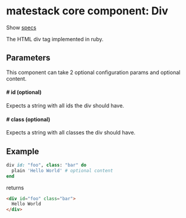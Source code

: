 # matestack core component: Div

Show [specs](../../spec/usage/components/div_spec.rb)

The HTML div tag implemented in ruby.

## Parameters

This component can take 2 optional configuration params and optional content.

#### # id (optional)
Expects a string with all ids the div should have.

#### # class (optional)
Expects a string with all classes the div should have.

## Example

```ruby
div id: "foo", class: "bar" do
  plain 'Hello World' # optional content
end
```

returns

```html
<div id="foo" class="bar">
  Hello World
</div>
```
